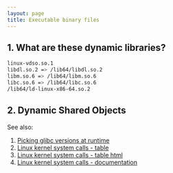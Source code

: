 ```yaml
---
layout: page
title: Executable binary files
---
```


## 1. What are these dynamic libraries?
```sh
linux-vdso.so.1
libdl.so.2 => /lib64/libdl.so.2
libm.so.6 => /lib64/libm.so.6
libc.so.6 => /lib64/libc.so.6
/lib64/ld-linux-x86-64.so.2
```

## 2. Dynamic Shared Objects

See also:
1. [Picking glibc versions at runtime](picking_glibc_versions_at_runtime)
2. [Linux kernel system calls - table](https://github.com/torvalds/linux/blob/master/scripts/syscall.tbl)
3. [Linux kernel system calls - table html](https://gpages.juszkiewicz.com.pl/syscalls-table/syscalls.html)
4. [Linux kernel system calls - documentation](https://linux-kernel-labs.github.io/refs/heads/master/lectures/syscalls.html)
